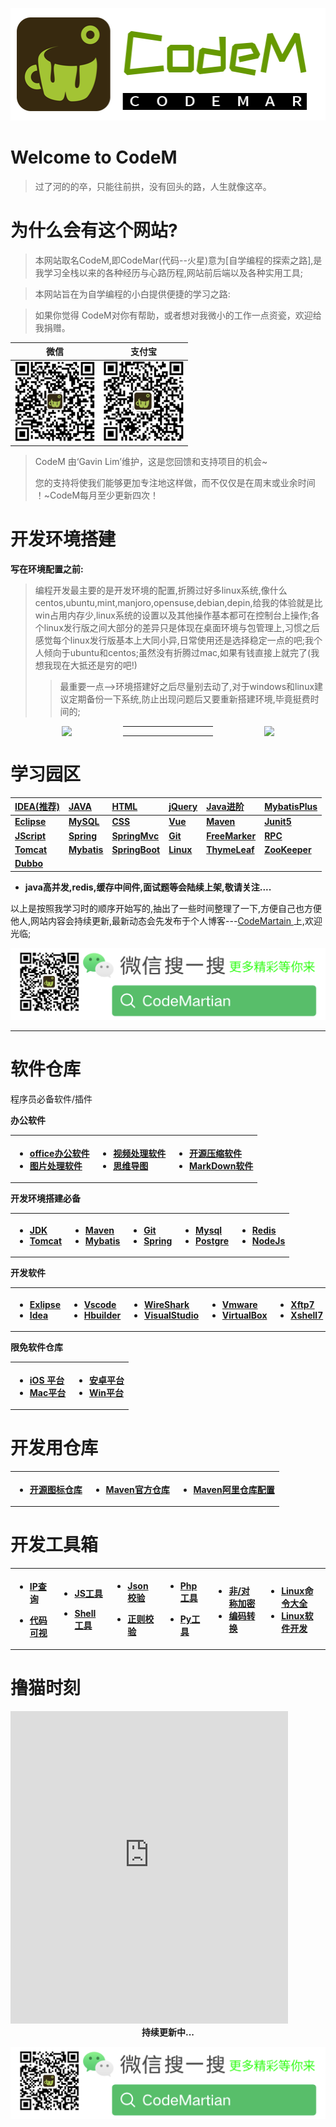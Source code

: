 <p align="center">
    <a href="https://mp.weixin.qq.com/s/163jExVR3EL1g_alHPu5tQ" target="_blank">

![](.\pic\logo2.png)

  </a>
</p>



# Welcome to CodeM

> 过了河的的卒，只能往前拱，没有回头的路，人生就像这卒。 

# 为什么会有这个网站?

> 本网站取名CodeM,即CodeMar(代码--火星)意为[自学编程的探索之路],是我学习全栈以来的各种经历与心路历程,网站前后端以及各种实用工具;

>本网站旨在为自学编程的小白提供便捷的学习之路:

> 如果你觉得 CodeM对你有帮助，或者想对我微小的工作一点资瓷，欢迎给我捐赠。

| <center>微信<center>               | <center>支付宝<center>             |
| ---------------------------------- | ---------------------------------- |
| ![1645284993351](.\pic\wechat.png) | ![1645285069014](.\pic\alipay.png) |

> CodeM 由‘Gavin Lim’维护，这是您回馈和支持项目的机会~
>
> 您的支持将使我们能够更加专注地这样做，而不仅仅是在周末或业余时间 ！~CodeM每月至少更新四次！

 

# 开发环境搭建

**写在环境配置之前:**

> 编程开发最主要的是开发环境的配置,折腾过好多linux系统,像什么centos,ubuntu,mint,manjoro,opensuse,debian,depin,给我的体验就是比win占用内存少,linux系统的设置以及其他操作基本都可在控制台上操作;各个linux发行版之间大部分的差异只是体现在桌面环境与包管理上,习惯之后感觉每个linux发行版基本上大同小异,日常使用还是选择稳定一点的吧;我个人倾向于ubuntu和centos;虽然没有折腾过mac,如果有钱直接上就完了(我想我现在大抵还是穷的吧!)
>
> > 最重要一点-->环境搭建好之后尽量别去动了,对于windows和linux建议定期备份一下系统,防止出现问题后又要重新搭建环境,毕竟挺费时间的;

<center>

[<div   style="float:left;width:180px;heigh:20px"/>![](/pic/div/windows.png)</div>](https://download.csdn.net/download/weixin_54061333/23161311)

[<div   style="float:right;width:180px;heigh:20px"/>![](/pic/div/linux.png)</div>](https://blog.csdn.net/weixin_54061333/article/details/122285996)

</center>

------

------



# 学习园区

| [IDEA(推荐)](/idea/Idea.md#idea)                        | [JAVA](/java/JavaBase1-8.md#java概述)          | [HTML](/html/html.md#html语言)                          | [jQuery](/html/jQuery.md#jquery)             | [Java进阶](/javaprom/Javaprom.md#java知识点精选)       | **[MybatisPlus](/mybatis/MybatisPlus.md#MybatisPlus)** |
| :------------------------------------------------------ | :--------------------------------------------- | :------------------------------------------------------ | :------------------------------------------- | :----------------------------------------------------- | :----------------------------------------------------- |
| **[Eclipse](https://www.w3cschool.cn/eclipse/)**        | **[MySQL](/mysql/MySQLBase01.md#mysql数据库)** | **[CSS](https://www.runoob.com/css/css-tutorial.html)** | **[Vue](https://cn.vuejs.org/v2/guide/)**    | **[Maven](/maven/MavenBase1.md#Maven)**                | **[Junit5](/Junit/Junit.md#Junit5)**                   |
| **[JScript](https://www.w3school.com.cn/js/index.asp)** | **[Spring](/spring/Spring.md#spring)**         | **[SpringMvc](/spring/SpringMvc.md#springmvc)**         | **[Git](/git/GitBase01.md#Git)**             | **[FreeMarker](/freemarker/freemarker.md#freemarker)** | **[RPC](/RPC/Rpc.md#RPC)**                             |
| **[Tomcat](/tomcat/tomcat.md#tomcat的安装)**            | **[Mybatis](/mybatis/Mybatis.md#mybatis)**     | **[SpringBoot](/spring/SpringBoot.md#springboot)**      | **[Linux](/linux/LinuxsysStu.md#Linux学习)** | **[ThymeLeaf](/thymeleaf/ThymeLeaf.md#thymeleaf)**     | **[ZooKeeper](/RPC/Zookeeper.md#ZooKeeper)**           |
| **[Dubbo](/RPC/Dubbo.md#Dubbo)**                        |                                                |                                                         |                                              |                                                        |                                                        |



- **java高并发,redis,缓存中间件,面试题等会陆续上架,敬请关注....**

以上是按照我学习时的顺序开始写的,抽出了一些时间整理了一下,方便自己也方便他人,网站内容会持续更新,最新动态会先发布于个人博客---[CodeMartain ](https://blog.csdn.net/weixin_54061333?spm=1010.2135.3001.5421)上,欢迎光临;

![](.\pic\div\weichatcode.png)

------



# 软件仓库

程序员必备软件/插件

**办公软件**

<table>

<th style="text-align:left">

- [office办公软件](https://mp.weixin.qq.com/s/29Do6pjEeA2yJuvVZjVHjg)
- [图片处理软件](https://mp.weixin.qq.com/s/O4jlhnPow_c0Tm08n1C0jA)

</th>

<th style="text-align:left">

- [视频处理软件](https://mp.weixin.qq.com/s/DhsUGi0oEQ6ivYDDqiJOGA)
- [思维导图](https://www.edrawsoft.cn/mindmaster/lp-1.html?channel=baidu)

</th>

<th style="text-align:left">

- [开源压缩软件](https://www.7-zip.org/)
- [MarkDown软件](https://atom.io/)

</th>

</table>

**开发环境搭建必备**

<table>

<th style="text-align:left">

- [JDK](https://www.oracle.com/java/technologies/downloads/)   
- [Tomcat](https://tomcat.apache.org/)   

</th>

<th style="text-align:left">

- [Maven](https://maven.apache.org/download.cgi)   
- [Mybatis](https://mvnrepository.com/artifact/org.mybatis/mybatis/3.5.9)   

</th>

<th style="text-align:left">

- [Git](https://git-scm.com/)
- [Spring](https://github.com/spring-projects/spring-framework)   

</th>

<th style="text-align:left">

- [Mysql ](https://www.mysql.com/downloads/)   
- [Postgre](https://www.postgresql.org/download/)       

</th>

<th style="text-align:left">

- [Redis](https://redis.io/download)   
- [NodeJs](https://nodejs.org/en/) 

</th>

</table>

**开发软件**

<table>

<th style="text-align:left">

- [Exlipse](https://www.eclipse.org/eclipseide/)
- [Idea](https://www.jetbrains.com.cn/en-us/idea/)

</th>

<th style="text-align:left">

- [Vscode](https://code.visualstudio.com/)
- [Hbuilder](https://dcloud.io/hbuilderx.html)

</th>

<th style="text-align:left">

- [WireShark](https://www.wireshark.org/)
- [VisualStudio](https://visualstudio.microsoft.com/zh-hans/)

</th>

<th style="text-align:left">

- [Vmware](https://www.vmware.com/products/workstation-pro.html)   
- [VirtualBox](https://www.virtualbox.org/wiki/Downloads)

</th>

<th style="text-align:left">

- [Xftp7](https://download.csdn.net/download/weixin_54061333/66086619)
- [Xshell7](https://download.csdn.net/download/weixin_54061333/66086619) 

</th>

</table>

**限免软件仓库**

<table>

<th style="text-align:left">

- [iOS 平台](http://free.apprcn.com/category/ios/) 
- [Mac平台](http://free.apprcn.com/category/mac/)

</th>

<th style="text-align:left">

- [安卓平台](http://free.apprcn.com/category/android/) 
- [Win平台](http://free.apprcn.com/category/pc/) 

</th>

</table>

# 开发用仓库

<table>

<th style="text-align:left">

- [开源图标仓库](https://icons.bootcss.com)

</th>

<th style="text-align:left">

- [Maven官方仓库](https://mvnrepository.com/)

</th>

<th style="text-align:left">

- [Maven阿里仓库配置](https://developer.aliyun.com/mvn/guide?spm=a2c6h.13651104.0.0.435836a4qYtTM3)   

</th>

</table>

# 开发工具箱

<table>

<th style="text-align:left">

- [IP查询](http://mip.chinaz.com/?query=)

- [代码可视](https://algorithm-visualizer.org/)

</th>

<th style="text-align:left">

- [JS工具](https://tool.lu/js/)

- [Shell工具](https://tool.lu/shell/)

</th>

<th style="text-align:left">

- [Json校验](https://tool.lu/json/) 

- [正则校验](https://c.runoob.com/front-end/854/) 

</th>

<th style="text-align:left">

- [Php工具](https://tool.lu/php/) 

- [Py工具](https://tool.lu/pyc/) 

</th>

<th style="text-align:left">

- [非/对称加密](http://tool.chacuo.net/cryptrsaprikey) 
- [编码转换](https://tool.lu/encdec/) 

</th>

<th style="text-align:left">

- [Linux命令大全](https://www.linuxcool.com/)
- [Linux软件开发](https://linux.cn/tech/program/) 

</th>

</table>

# 撸猫时刻

<iframe  height=500  width=88%  src="https://static-8a91fa41-f47d-4bb8-9c0a-1a6324166e34.bspapp.com/"  frameborder=0></iframe>



<center><b>持续更新中...</b><center>

![](.\pic\div\weichatcode.png)
